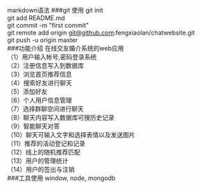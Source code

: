 markdown语法
###git 使用
git init  
git add README.md  
git commit -m "first commit"  
git remote add origin git@github.com:fengxiaolan/chatwebsite.git  
git push -u origin master  
###功能介绍
在线交友婚介系统的web应用  
（1）用户输入帐号,密码登录系统   
（2）注册信息写入到数据库  
（3）浏览首页推荐信息  
（4）搜索好友进行聊天  
（5）添加好友  
（6）个人用户信息管理  
（7）选择群聊空间进行聊天  
（8）聊天内容写入数据库可搜历史记录  
（9）智能聊天对答  
（10）聊天可输入文字和选择表情以及发送图片  
（11）推荐的活动登记和记录  
（12）线上的随机推荐匹配  
（13）用户的管理统计  
（14）用户的签出与注销  
###工具使用
window, node, mongodb 




